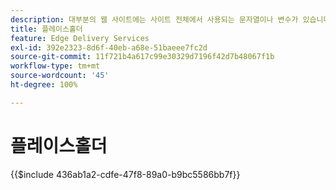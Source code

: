 ```yaml
---
description: 대부분의 웹 사이트에는 사이트 전체에서 사용되는 문자열이나 변수가 있습니다. 특히 다국어를 지원해야 하는 사이트에서는 이러한 값을 하드코딩하는 것은 좋지 않습니다. 대신 플레이스홀더를 중앙에서 사용하고 관리할 수 있습니다.
title: 플레이스홀더
feature: Edge Delivery Services
exl-id: 392e2323-8d6f-40eb-a68e-51baeee7fc2d
source-git-commit: 11f721b4a617c99e30329d7196f42d7b48067f1b
workflow-type: tm+mt
source-wordcount: '45'
ht-degree: 100%

---
```


# 플레이스홀더

{{$include 436ab1a2-cdfe-47f8-89a0-b9bc5586bb7f}}

